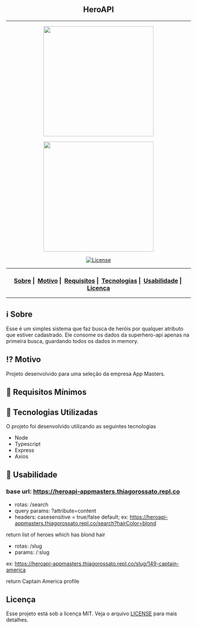 <h2 align="center">HeroAPI</h2>

___

<p align="center">
  <img src="https://i.ibb.co/zrZKGZS/PNGIX-com-male-icon-png-6605715.png" width="300" heigth="300">
</p>
<p align="center">
  <img src="https://readme-maker.herokuapp.com/uploads/25d9d531090a876f-PNGIX.com_male-icon-png_6605715.png" width="300" heigth="300">
</p>


<p align="center">
  <a href="LICENSE">
    <img alt="License" src="https://img.shields.io/badge/license-MIT-%23F8952D">
  </a>
</p>

___

<h3 align="center">
  <a href="#information_source-sobre">Sobre</a>&nbsp;|&nbsp;
  <a href="#interrobang-motivo">Motivo</a>&nbsp;|&nbsp;
  <a href="#seedling-requisitos-mínimos">Requisitos</a>&nbsp;|&nbsp;
  <a href="#rocket-tecnologias-utilizadas">Tecnologias</a>&nbsp;|&nbsp;
  <a href="#rocket-Usabilidade">Usabilidade</a>&nbsp;|&nbsp;
  <a href="#licença">Licença</a>
</h3>

___


## :information_source: Sobre

Esse é um simples sistema que faz busca de heróis por qualquer atributo que estiver cadastrado. Ele consome os dados da superhero-api apenas na primeira busca, guardando todos os dados in memory.

## :interrobang: Motivo

Projeto desenvolvido para uma seleção da empresa App Masters.

## :seedling: Requisitos Mínimos



## :rocket: Tecnologias Utilizadas 

O projeto foi desenvolvido utilizando as seguintes tecnologias

- Node
- Typescript
- Express
- Axios

## :rocket: Usabilidade

### base url: https://heroapi-appmasters.thiagorossato.repl.co

- rotas: /search
- query params: ?attribute=content
- headers: casesensitive = true/false default;
ex:
https://heroapi-appmasters.thiagorossato.repl.co/search?hairColor=blond

return list of heroes which has blond hair

- rotas: /slug
- params: /:slug

ex:
https://heroapi-appmasters.thiagorossato.repl.co/slug/149-captain-america

return Captain America profile

## Licença 

Esse projeto está sob a licença MIT. Veja o arquivo [LICENSE](LICENSE) para mais detalhes.
